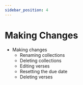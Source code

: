 ```yaml
---
sidebar_position: 4
---
```


# Making Changes

- Making changes
  - Renaming collections
  - Deleting collections
  - Editing verses
  - Resetting the due date
  - Deleting verses